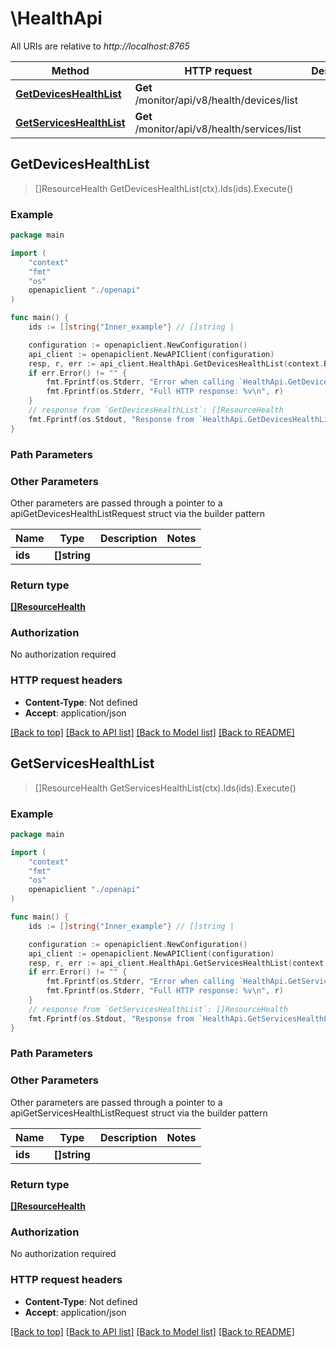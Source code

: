 # \HealthApi

All URIs are relative to *http://localhost:8765*

Method | HTTP request | Description
------------- | ------------- | -------------
[**GetDevicesHealthList**](HealthApi.md#GetDevicesHealthList) | **Get** /monitor/api/v8/health/devices/list | 
[**GetServicesHealthList**](HealthApi.md#GetServicesHealthList) | **Get** /monitor/api/v8/health/services/list | 



## GetDevicesHealthList

> []ResourceHealth GetDevicesHealthList(ctx).Ids(ids).Execute()



### Example

```go
package main

import (
    "context"
    "fmt"
    "os"
    openapiclient "./openapi"
)

func main() {
    ids := []string{"Inner_example"} // []string | 

    configuration := openapiclient.NewConfiguration()
    api_client := openapiclient.NewAPIClient(configuration)
    resp, r, err := api_client.HealthApi.GetDevicesHealthList(context.Background()).Ids(ids).Execute()
    if err.Error() != "" {
        fmt.Fprintf(os.Stderr, "Error when calling `HealthApi.GetDevicesHealthList``: %v\n", err)
        fmt.Fprintf(os.Stderr, "Full HTTP response: %v\n", r)
    }
    // response from `GetDevicesHealthList`: []ResourceHealth
    fmt.Fprintf(os.Stdout, "Response from `HealthApi.GetDevicesHealthList`: %v\n", resp)
}
```

### Path Parameters



### Other Parameters

Other parameters are passed through a pointer to a apiGetDevicesHealthListRequest struct via the builder pattern


Name | Type | Description  | Notes
------------- | ------------- | ------------- | -------------
 **ids** | **[]string** |  | 

### Return type

[**[]ResourceHealth**](ResourceHealth.md)

### Authorization

No authorization required

### HTTP request headers

- **Content-Type**: Not defined
- **Accept**: application/json

[[Back to top]](#) [[Back to API list]](../README.md#documentation-for-api-endpoints)
[[Back to Model list]](../README.md#documentation-for-models)
[[Back to README]](../README.md)


## GetServicesHealthList

> []ResourceHealth GetServicesHealthList(ctx).Ids(ids).Execute()



### Example

```go
package main

import (
    "context"
    "fmt"
    "os"
    openapiclient "./openapi"
)

func main() {
    ids := []string{"Inner_example"} // []string | 

    configuration := openapiclient.NewConfiguration()
    api_client := openapiclient.NewAPIClient(configuration)
    resp, r, err := api_client.HealthApi.GetServicesHealthList(context.Background()).Ids(ids).Execute()
    if err.Error() != "" {
        fmt.Fprintf(os.Stderr, "Error when calling `HealthApi.GetServicesHealthList``: %v\n", err)
        fmt.Fprintf(os.Stderr, "Full HTTP response: %v\n", r)
    }
    // response from `GetServicesHealthList`: []ResourceHealth
    fmt.Fprintf(os.Stdout, "Response from `HealthApi.GetServicesHealthList`: %v\n", resp)
}
```

### Path Parameters



### Other Parameters

Other parameters are passed through a pointer to a apiGetServicesHealthListRequest struct via the builder pattern


Name | Type | Description  | Notes
------------- | ------------- | ------------- | -------------
 **ids** | **[]string** |  | 

### Return type

[**[]ResourceHealth**](ResourceHealth.md)

### Authorization

No authorization required

### HTTP request headers

- **Content-Type**: Not defined
- **Accept**: application/json

[[Back to top]](#) [[Back to API list]](../README.md#documentation-for-api-endpoints)
[[Back to Model list]](../README.md#documentation-for-models)
[[Back to README]](../README.md)

